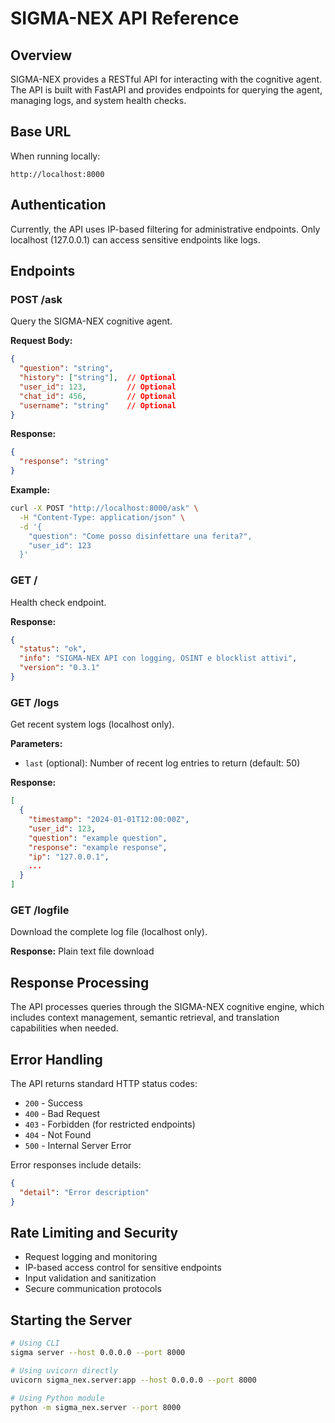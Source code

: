 # SIGMA-NEX API Reference

## Overview

SIGMA-NEX provides a RESTful API for interacting with the cognitive agent. The API is built with FastAPI and provides endpoints for querying the agent, managing logs, and system health checks.

## Base URL

When running locally:
```
http://localhost:8000
```

## Authentication

Currently, the API uses IP-based filtering for administrative endpoints. Only localhost (127.0.0.1) can access sensitive endpoints like logs.

## Endpoints

### POST /ask

Query the SIGMA-NEX cognitive agent.

**Request Body:**
```json
{
  "question": "string",
  "history": ["string"],  // Optional
  "user_id": 123,         // Optional
  "chat_id": 456,         // Optional
  "username": "string"    // Optional
}
```

**Response:**
```json
{
  "response": "string"
}
```

**Example:**
```bash
curl -X POST "http://localhost:8000/ask" \
  -H "Content-Type: application/json" \
  -d '{
    "question": "Come posso disinfettare una ferita?",
    "user_id": 123
  }'
```

### GET /

Health check endpoint.

**Response:**
```json
{
  "status": "ok",
  "info": "SIGMA-NEX API con logging, OSINT e blocklist attivi",
  "version": "0.3.1"
}
```

### GET /logs

Get recent system logs (localhost only).

**Parameters:**
- `last` (optional): Number of recent log entries to return (default: 50)

**Response:**
```json
[
  {
    "timestamp": "2024-01-01T12:00:00Z",
    "user_id": 123,
    "question": "example question",
    "response": "example response",
    "ip": "127.0.0.1",
    ...
  }
]
```

### GET /logfile

Download the complete log file (localhost only).

**Response:** Plain text file download

## Response Processing

The API processes queries through the SIGMA-NEX cognitive engine, which includes context management, semantic retrieval, and translation capabilities when needed.

## Error Handling

The API returns standard HTTP status codes:

- `200` - Success
- `400` - Bad Request
- `403` - Forbidden (for restricted endpoints)
- `404` - Not Found
- `500` - Internal Server Error

Error responses include details:
```json
{
  "detail": "Error description"
}
```

## Rate Limiting and Security

- Request logging and monitoring
- IP-based access control for sensitive endpoints
- Input validation and sanitization
- Secure communication protocols

## Starting the Server

```bash
# Using CLI
sigma server --host 0.0.0.0 --port 8000

# Using uvicorn directly
uvicorn sigma_nex.server:app --host 0.0.0.0 --port 8000

# Using Python module
python -m sigma_nex.server --port 8000
```